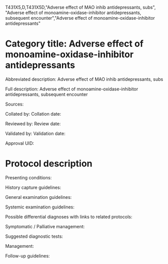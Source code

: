 T431X5,D,T431X5D,"Adverse effect of MAO inhib antidepressants, subs", "Adverse effect of monoamine-oxidase-inhibitor antidepressants, subsequent encounter","Adverse effect of monoamine-oxidase-inhibitor antidepressants"
# Category title: Adverse effect of monoamine-oxidase-inhibitor antidepressants

Abbreviated description: Adverse effect of MAO inhib antidepressants, subs

Full description: Adverse effect of monoamine-oxidase-inhibitor antidepressants, subsequent encounter

Sources:

Collated by:
Collation date:

Reviewed by:
Review date:

Validated by:
Validation date:

Approval UID:

# Protocol description

Presenting conditions:

History capture guidelines:

General examination guidelines:

Systemic examination guidelines:

Possible differential diagnoses with links to related protocols:

Symptomatic / Palliative management:

Suggested diagnostic tests:

Management:

Follow-up guidelines:
